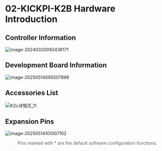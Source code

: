 # 02-KICKPI-K2B Hardware Introduction

## Controller Information

![image-20240320092438171](http://tanzhtanzh.oss-cn-shenzhen.aliyuncs.com/img/image-20240320092438171.png)

## Development Board Information

![image-20250514095507899](http://tanzhtanzh.oss-cn-shenzhen.aliyuncs.com/img/image-20250514095507899.png)



## Accessories List

![K2c详情页_11](http://tanzhtanzh.oss-cn-shenzhen.aliyuncs.com/img/K2c详情页_11.jpg)

## Expansion Pins

![image-20250514101007102](http://tanzhtanzh.oss-cn-shenzhen.aliyuncs.com/img/image-20250514101007102.png)

> Pins marked with * are the default software configuration functions.
